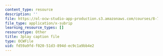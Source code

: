 ```yaml
---
content_type: resource
description: ''
file: https://ol-ocw-studio-app-production.s3.amazonaws.com/courses/8-701-introduction-to-nuclear-and-particle-physics-fall-2020/fd59a9fdf02051d3894dec9c1a9bb4e2_wB5BYYEOPVA.vtt
file_type: application/x-subrip
learning_resource_types: []
resourcetype: Other
title: 3play caption file
type: OCWFile
uid: fd59a9fd-f020-51d3-894d-ec9c1a9bb4e2
---
```

